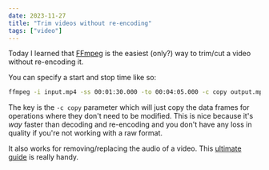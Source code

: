```yaml
---
date: 2023-11-27
title: "Trim videos without re-encoding"
tags: ["video"]
---
```



Today I learned that [FFmpeg](https://ffmpeg.org/) is the easiest (only?) way to trim/cut a video without re-encoding it.

You can specify a start and stop time like so:

```bash
ffmpeg -i input.mp4 -ss 00:01:30.000 -to 00:04:05.000 -c copy output.mp4
```

The key is the `-c copy` parameter which will just copy the data frames for operations where they don't need to be modified.
This is nice because it's _way_ faster than decoding and re-encoding and you don't have any loss in quality if you're not working with a raw format.

It also works for removing/replacing the audio of a video.
This [ultimate guide](https://img.ly/blog/ultimate-guide-to-ffmpeg/#cut-and-trim-without-reencoding) is really handy.

